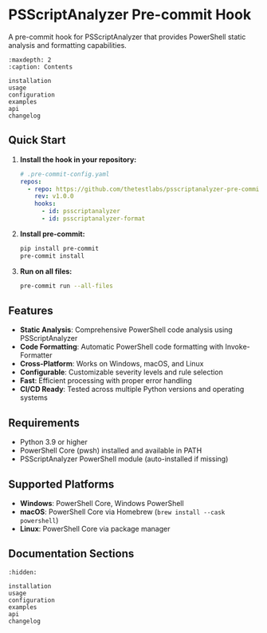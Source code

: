 # PSScriptAnalyzer Pre-commit Hook

A pre-commit hook for PSScriptAnalyzer that provides PowerShell static analysis and formatting capabilities.

```{toctree}
:maxdepth: 2
:caption: Contents

installation
usage
configuration
examples
api
changelog
```

## Quick Start

1. **Install the hook in your repository:**

   ```yaml
   # .pre-commit-config.yaml
   repos:
     - repo: https://github.com/thetestlabs/psscriptanalyzer-pre-commit
       rev: v1.0.0
       hooks:
         - id: psscriptanalyzer
         - id: psscriptanalyzer-format
   ```

2. **Install pre-commit:**

   ```bash
   pip install pre-commit
   pre-commit install
   ```

3. **Run on all files:**

   ```bash
   pre-commit run --all-files
   ```

## Features

- **Static Analysis**: Comprehensive PowerShell code analysis using PSScriptAnalyzer
- **Code Formatting**: Automatic PowerShell code formatting with Invoke-Formatter  
- **Cross-Platform**: Works on Windows, macOS, and Linux
- **Configurable**: Customizable severity levels and rule selection
- **Fast**: Efficient processing with proper error handling
- **CI/CD Ready**: Tested across multiple Python versions and operating systems

## Requirements

- Python 3.9 or higher
- PowerShell Core (pwsh) installed and available in PATH
- PSScriptAnalyzer PowerShell module (auto-installed if missing)

## Supported Platforms

- **Windows**: PowerShell Core, Windows PowerShell
- **macOS**: PowerShell Core via Homebrew (`brew install --cask powershell`)
- **Linux**: PowerShell Core via package manager

## Documentation Sections

```{toctree}
:hidden:

installation
usage
configuration
examples
api
changelog
```
